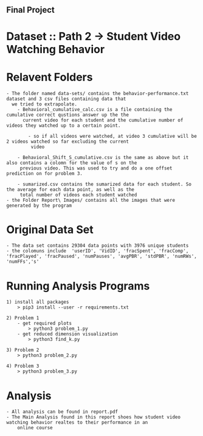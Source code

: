 ## Final Project 

# Dataset :: Path 2 -> Student Video Watching Behavior

# Relavent Folders 
    - The folder named data-sets/ contains the behavior-performance.txt dataset and 3 csv files containing data that 
      we tried to extrapolate. 
        - Behavioral_cumulative_calc.csv is a file containing the cumulative correct qustions answer up the the 
          current video for each student and the cumulative number of videos they watched up to a certain point. 
          
            - so if all videos were watched, at video 3 cumulative will be 2 videos watched so far excluding the current
             video

        - Behavioral_Shift_S_cumulative.csv is the same as above but it also contains a colomn for the value of s on the
         previous video. This was used to try and do a one offset prediction on for problem 3. 

        - sumarized.csv contains the sumarized data for each student. So the average for each data point, as well as the
         total number of videos each student watched
    - the Folder Report\ Images/ contains all the images that were generated by the program

# Original Data Set 
    - The data set contains 29304 data points with 3976 unique students
    - the colomuns include  'userID', 'VidID', 'fracSpent', 'fracComp', 'fracPlayed', 'fracPaused', 'numPauses', 'avgPBR', 'stdPBR', 'numRWs', 'numFFs','s' 

# Running Analysis Programs
    1) install all packages
        > pip3 install --user -r requirements.txt 
    
    2) Problem 1
        - get required plots 
            > python3 problem_1.py 
        - get reduced dimension visualization 
            > python3 find_k.py 
    
    3) Problem 2
        > python3 problem_2.py 
    
    4) Problem 3
        > python3 problem_3.py 

# Analysis 
    - All analysis can be found in report.pdf
    - The Main Analysis found in this report shoes how student video watching behavior realtes to their performance in an 
        online course 


